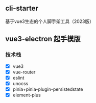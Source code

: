 ## cli-starter
基于vue3生态的个人脚手架工具（2023版）

## vue3-electron 起手模版

### 技术栈
- [x] vue3
- [x] vue-router
- [x] eslint
- [x] unocss
- [x] pinia+pinia-plugin-persistedstate
- [x] element-plus
